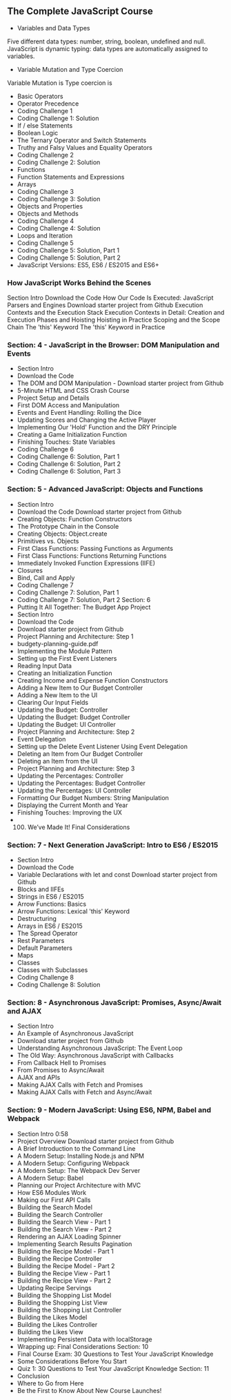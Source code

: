 ## The Complete JavaScript Course

 - Variables and Data Types

 Five different data types: number, string, boolean, undefined and null. JavaScript is dynamic typing: data types are automatically assigned to variables.

 - Variable Mutation and Type Coercion

Variable Mutation is Type coercion is

 - Basic Operators
 - Operator Precedence
 - Coding Challenge 1
 - Coding Challenge 1: Solution
 - If / else Statements
 - Boolean Logic
 - The Ternary Operator and Switch Statements
 - Truthy and Falsy Values and Equality Operators
 - Coding Challenge 2
 - Coding Challenge 2: Solution
 - Functions
 - Function Statements and Expressions
 - Arrays
 - Coding Challenge 3
 - Coding Challenge 3: Solution
 - Objects and Properties
 - Objects and Methods
 - Coding Challenge 4
 - Coding Challenge 4: Solution
 - Loops and Iteration
 - Coding Challenge 5
 - Coding Challenge 5: Solution, Part 1
 - Coding Challenge 5: Solution, Part 2
 - JavaScript Versions: ES5, ES6 / ES2015 and ES6+

### How JavaScript Works Behind the Scenes
Section Intro
Download the Code
How Our Code Is Executed: JavaScript Parsers and Engines
Download starter project from Github
Execution Contexts and the Execution Stack
Execution Contexts in Detail: Creation and Execution Phases and Hoisting
Hoisting in Practice
Scoping and the Scope Chain
The 'this' Keyword
The 'this' Keyword in Practice

### Section: 4 - JavaScript in the Browser: DOM Manipulation and Events
 - Section Intro
 - Download the Code
 - The DOM and DOM Manipulation - Download starter project from Github
 - 5-Minute HTML and CSS Crash Course
 - Project Setup and Details
 - First DOM Access and Manipulation
 - Events and Event Handling: Rolling the Dice
 - Updating Scores and Changing the Active Player
 - Implementing Our 'Hold' Function and the DRY Principle
 - Creating a Game Initialization Function
 - Finishing Touches: State Variables
 - Coding Challenge 6
 - Coding Challenge 6: Solution, Part 1
 - Coding Challenge 6: Solution, Part 2
 - Coding Challenge 6: Solution, Part 3

### Section: 5 - Advanced JavaScript: Objects and Functions
 - Section Intro
 - Download the Code Download starter project from Github
 - Creating Objects: Function Constructors
 - The Prototype Chain in the Console
 - Creating Objects: Object.create
 - Primitives vs. Objects
 - First Class Functions: Passing Functions as Arguments
 - First Class Functions: Functions Returning Functions
 - Immediately Invoked Function Expressions (IIFE)
 - Closures
 - Bind, Call and Apply
 - Coding Challenge 7
 - Coding Challenge 7: Solution, Part 1
 - Coding Challenge 7: Solution, Part 2
Section: 6
 - Putting It All Together: The Budget App Project
 - Section Intro
 - Download the Code
 - Download starter project from Github
 - Project Planning and Architecture: Step 1
 - budgety-planning-guide.pdf
 - Implementing the Module Pattern
 - Setting up the First Event Listeners
 - Reading Input Data
 - Creating an Initialization Function
 - Creating Income and Expense Function Constructors
 - Adding a New Item to Our Budget Controller
 - Adding a New Item to the UI
 - Clearing Our Input Fields
 - Updating the Budget: Controller
 - Updating the Budget: Budget Controller
 - Updating the Budget: UI Controller
 - Project Planning and Architecture: Step 2
 - Event Delegation
 - Setting up the Delete Event Listener Using Event Delegation
 - Deleting an Item from Our Budget Controller
 - Deleting an Item from the UI
 - Project Planning and Architecture: Step 3
 - Updating the Percentages: Controller
 - Updating the Percentages: Budget Controller
 - Updating the Percentages: UI Controller
 - Formatting Our Budget Numbers: String Manipulation
 - Displaying the Current Month and Year
 - Finishing Touches: Improving the UX
 - 100. We’ve Made It! Final Considerations

### Section: 7 - Next Generation JavaScript: Intro to ES6 / ES2015
 - Section Intro
 - Download the Code
 - Variable Declarations with let and const
Download starter project from Github
 - Blocks and IIFEs
 - Strings in ES6 / ES2015
 - Arrow Functions: Basics
 - Arrow Functions: Lexical 'this' Keyword
 - Destructuring
 - Arrays in ES6 / ES2015
 - The Spread Operator
 - Rest Parameters
 - Default Parameters
 - Maps
 - Classes
 - Classes with Subclasses
 - Coding Challenge 8
 - Coding Challenge 8: Solution
### Section: 8 - Asynchronous JavaScript: Promises, Async/Await and AJAX
 - Section Intro
 - An Example of Asynchronous JavaScript
 - Download starter project from Github
 - Understanding Asynchronous JavaScript: The Event Loop
 - The Old Way: Asynchronous JavaScript with Callbacks
 - From Callback Hell to Promises
 - From Promises to Async/Await
 - AJAX and APIs
 - Making AJAX Calls with Fetch and Promises
 - Making AJAX Calls with Fetch and Async/Await

### Section: 9 - Modern JavaScript: Using ES6, NPM, Babel and Webpack
 - Section Intro
0:58
 - Project Overview
Download starter project from Github
 - A Brief Introduction to the Command Line
 - A Modern Setup: Installing Node.js and NPM
 - A Modern Setup: Configuring Webpack
 - A Modern Setup: The Webpack Dev Server
 - A Modern Setup: Babel
 - Planning our Project Architecture with MVC
 - How ES6 Modules Work
 - Making our First API Calls
 - Building the Search Model
 - Building the Search Controller
 - Building the Search View - Part 1
 - Building the Search View - Part 2
 - Rendering an AJAX Loading Spinner
 - Implementing Search Results Pagination
 - Building the Recipe Model - Part 1
 - Building the Recipe Controller
 - Building the Recipe Model - Part 2
 - Building the Recipe View - Part 1
 - Building the Recipe View - Part 2
 - Updating Recipe Servings
 - Building the Shopping List Model
 - Building the Shopping List View
 - Building the Shopping List Controller
 - Building the Likes Model
 - Building the Likes Controller
 - Building the Likes View
 - Implementing Persistent Data with localStorage
 - Wrapping up: Final Considerations
Section: 10
 - Final Course Exam: 30 Questions to Test Your JavaScript Knowledge
 - Some Considerations Before You Start
 - Quiz 1: 30 Questions to Test Your JavaScript Knowledge
Section: 11
- Conclusion
- Where to Go from Here
- Be the First to Know About New Course Launches!